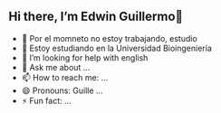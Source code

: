 ## Hi there, I’m Edwin Guillermo👋

- 🔭 Por el momneto no estoy trabajando, estudio
- 🌱 Estoy estudiando en la Universidad Bioingeniería
- 🤔 I’m looking for help with english
- 💬 Ask me about ...
- 📫 How to reach me: ...
- 😄 Pronouns: Guille ...
- ⚡ Fun fact: ...

